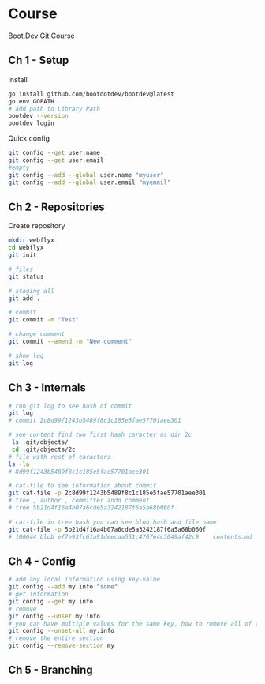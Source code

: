 # Course

Boot.Dev Git Course

## Ch 1 - Setup

Install

```bash
go install github.com/bootdotdev/bootdev@latest
go env GOPATH
# add path to Library Path
bootdev --version
bootdev login
```

Quick config

```bash
git config --get user.name
git config --get user.email
#empty
git config --add --global user.name "myuser"
git config --add --global user.email "myemail"
```

## Ch 2 - Repositories

Create repository

```bash
mkdir webflyx
cd webflyx
git init
```

```bash
# files
git status

# staging all
git add .

# commit
git commit -m "Test"

# change comment
git commit --amend -m "New comment"

# show log
git log
```

## Ch 3 - Internals

```bash
# run git log to see hash of commit
git log
# commit 2c8d99f1243b5489f8c1c185e5fae57701aee301

# see content find two first hash caracter as dir 2c
 ls .git/objects/
 cd .git/objects/2c
# file with rest of caracters
ls -la
# 8d99f1243b5489f8c1c185e5fae57701aee301
```

```bash
# cat-file to see information about commit
git cat-file -p 2c8d99f1243b5489f8c1c185e5fae57701aee301
# tree , author , committer andd comment
# tree 5b21d4f16a4b07a6cde5a3242187f6a5a68b060f

# cat-file in tree hash you can see blob hash and file name
git cat-file -p 5b21d4f16a4b07a6cde5a3242187f6a5a68b060f
# 100644 blob ef7e93fc61a91deecaa551c4707e4c3049af42c9    contents.md
```

## Ch 4 - Config

```bash
# add any local information using key-value
git config --add my.info "some"
# get information
git config --get my.info
# remove
git config --unset my.info
# you can have multiple values for the same key, how to remove all of them
git config --unset-all my.info
# remove the entire section
git config --remove-section my
```

## Ch 5 - Branching
